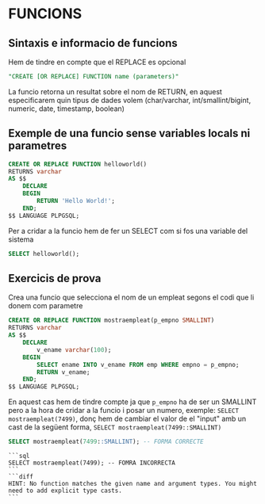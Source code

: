 # FUNCIONS

## Sintaxis e informacio de funcions

Hem de tindre en compte que el REPLACE es opcional  
```sql
"CREATE [OR REPLACE] FUNCTION name (parameters)"
```

La funcio retorna un resultat sobre el nom de RETURN, en aquest especificarem quin tipus de dades volem (char/varchar, int/smallint/bigint, numeric, date, timestamp, boolean)


## Exemple de una funcio sense variables locals ni parametres

```sql
CREATE OR REPLACE FUNCTION helloworld()
RETURNS varchar
AS $$
    DECLARE
    BEGIN
        RETURN 'Hello World!';
    END;
$$ LANGUAGE PLPGSQL;
```
Per a cridar a la funcio hem de fer un SELECT com si fos una variable del sistema
```sql
SELECT helloworld();
```

## Exercicis de prova

Crea una funcio que selecciona el nom de un empleat segons el codi que li donem com parametre

```sql
CREATE OR REPLACE FUNCTION mostraempleat(p_empno SMALLINT)
RETURNS varchar
AS $$
    DECLARE 
        v_ename varchar(100);
    BEGIN
        SELECT ename INTO v_ename FROM emp WHERE empno = p_empno;
        RETURN v_ename;
    END;
$$ LANGUAGE PLPGSQL;
```
En aquest cas hem de tindre compte ja que `p_empno` ha de ser un SMALLINT pero a la hora de cridar a la funcio i posar un numero, exemple: `SELECT mostraempleat(7499)`, donç hem de cambiar el valor de el "input" amb un cast de la següent forma, `SELECT mostraempleat(7499::SMALLINT)`
```sql
SELECT mostraempleat(7499::SMALLINT); -- FORMA CORRECTE
```
``````
```sql
SELECT mostraempleat(7499); -- FOMRA INCORRECTA
```
```diff 
HINT: No function matches the given name and argument types. You might need to add explicit type casts.
```
